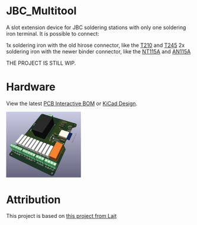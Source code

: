 # JBC_Multitool
A slot extension device for JBC soldering stations with only one soldering iron terminal.
It is possible to connect:

1x soldering iron with the old hirose connector, like the [T210](https://www.weidinger.eu/de/wl13282) and [T245](https://www.weidinger.eu/de/wl13283)
2x soldering iron with the newer binder connector, like the [NT115A](https://www.weidinger.eu/de/wl44430) and [AN115A](https://www.weidinger.eu/de/wl45372)

THE PROJECT IS STILL WIP.

# Hardware
View the latest [PCB Interactive BOM](https://htmlpreview.github.io/?https://github.com/Tropaion/JBC_Multitool/blob/main/hardware/bom/ibom.html) or [KiCad Design](https://kicanvas.org/?github=https%3A%2F%2Fgithub.com%2FTropaion%2FJBC_Multitool%2Fblob%2Fmain%2Fhardware%2FJBC_Multitool.kicad_prodsada).

<p float="left">
  <img src="https://github.com/Tropaion/JBC_Multitool/blob/main/images/pcb.png?raw=true" width="40%" />
</p>

# Attribution
This project is based on [this project from Lajt](https://lajtronix.eu/2024/02/08/jbc-3-tool-selector/)
